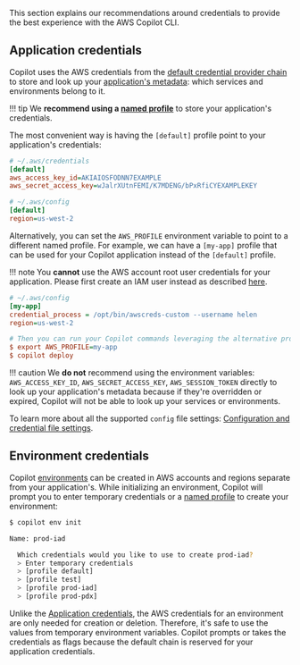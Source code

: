 This section explains our recommendations around credentials to provide the best experience with the AWS Copilot CLI.

## Application credentials
Copilot uses the AWS credentials from the [default credential provider chain](https://docs.aws.amazon.com/sdk-for-go/v1/developer-guide/configuring-sdk.html#specifying-credentials) to store and look up your [application's metadata](concepts/applications.en.md): which services and environments belong to it. 

!!! tip
    We **recommend using a [named profile](https://docs.aws.amazon.com/cli/latest/userguide/cli-configure-profiles.html)** to store your application's credentials. 

The most convenient way is having the `[default]` profile point to your application's credentials:
```ini
# ~/.aws/credentials
[default]
aws_access_key_id=AKIAIOSFODNN7EXAMPLE
aws_secret_access_key=wJalrXUtnFEMI/K7MDENG/bPxRfiCYEXAMPLEKEY

# ~/.aws/config
[default]
region=us-west-2
```
Alternatively, you can set the `AWS_PROFILE` environment variable to point to a different named profile. For example, we can have a `[my-app]` profile that can be used for your Copilot application instead of the `[default]` profile.

!!! note
    You **cannot** use the AWS account root user credentials for your application. Please first create an IAM user instead as described [here](https://docs.aws.amazon.com/IAM/latest/UserGuide/id_root-user.html).

```ini
# ~/.aws/config
[my-app]
credential_process = /opt/bin/awscreds-custom --username helen
region=us-west-2

# Then you can run your Copilot commands leveraging the alternative profile:
$ export AWS_PROFILE=my-app
$ copilot deploy
```

!!! caution
    We **do not** recommend using the environment variables: `AWS_ACCESS_KEY_ID`, `AWS_SECRET_ACCESS_KEY`, `AWS_SESSION_TOKEN` directly to look up your application's metadata because if they're overridden or expired, Copilot will not be able to look up your services or environments. 

To learn more about all the supported `config` file settings: [Configuration and credential file settings](https://docs.aws.amazon.com/cli/latest/userguide/cli-configure-files.html#cli-configure-files-settings).

## Environment credentials
Copilot [environments](concepts/environments.en.md) can be created in AWS accounts and regions separate from your application's. While initializing an environment, Copilot will prompt you to enter temporary credentials or a [named profile](https://docs.aws.amazon.com/cli/latest/userguide/cli-configure-profiles.html) to create your environment:
```bash
$ copilot env init

Name: prod-iad

  Which credentials would you like to use to create prod-iad?
  > Enter temporary credentials
  > [profile default]
  > [profile test]
  > [profile prod-iad]
  > [profile prod-pdx]
```
Unlike the [Application credentials](#application-credentials), the AWS credentials for an environment are only needed for creation or deletion. Therefore, it's safe to use the values from temporary environment variables. Copilot prompts or takes the credentials as flags because the default chain is reserved for your application credentials.
